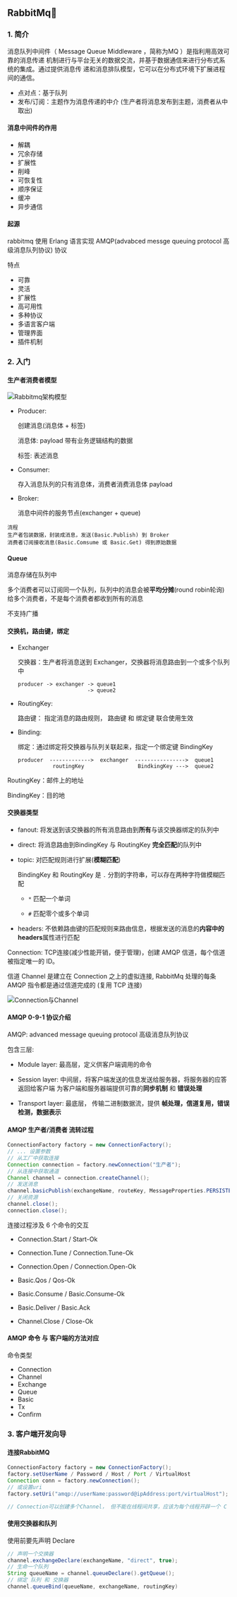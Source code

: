 ## RabbitMq:rabbit2:



### 1. 简介

消息队列中间件（ Message Queue Middleware ，简称为MQ ）是指利用高效可靠的消息传递
机制进行与平台无关的数据交流，并基于数据通信来进行分布式系统的集成。通过提供消息传
递和消息排队模型，它可以在分布式环境下扩展进程间的通信。

- 点对点：基于队列
- 发布/订阅：主题作为消息传递的中介 (生产者将消息发布到主题，消费者从中取出)



#### 消息中间件的作用

- 解耦
- 冗余存储
- 扩展性
- 削峰
- 可恢复性
- 顺序保证
- 缓冲
- 异步通信



#### 起源

rabbitmq 使用 Erlang 语言实现 AMQP(advabced messge queuing protocol 高级消息队列协议) 协议

特点

- 可靠
- 灵活
- 扩展性
- 高可用性
- 多种协议
- 多语言客户端
- 管理界面
- 插件机制



### 2. 入门
#### 生产者消费者模型

![Rabbitmq架构模型](../img/Rabbitmq架构模型.png)

- Producer:

  创建消息(消息体 + 标签)

  消息体: payload 带有业务逻辑结构的数据

  标签: 表述消息

- Consumer:

  存入消息队列的只有消息体，消费者消费消息体 payload

- Broker:

  消息中间件的服务节点(exchanger + queue)  

```
流程
生产者包装数据，封装成消息，发送(Basic.Publish) 到 Broker
消费者订阅接收消息(Basic.Comsume 或 Basic.Get) 得到原始数据
```


#### Queue

消息存储在队列中

多个消费者可以订阅同一个队列，队列中的消息会被**平均分摊**(round robin轮询)给多个消费者，不是每个消费者都收到所有的消息

不支持广播



#### **交换机，路由键**，绑定

- Exchanger

  交换器：生产者将消息送到 Exchanger，交换器将消息路由到一个或多个队列中  

  ```
  producer -> exchanger -> queue1  
                        -> queue2
  ```

- RoutingKey:

  路由键： 指定消息的路由规则， 路由键 和 绑定键 联合使用生效

- Binding:

  绑定：通过绑定将交换器与队列关联起来，指定一个绑定键 BindingKey

  ```
  producer  ------------->  exchanger  ---------------->  queue1
             routingKey                 BindkingKey --->  queue2
  ```

RoutingKey：邮件上的地址

BindingKey：目的地



#### 交换器类型

- fanout:     将发送到该交换器的所有消息路由到**所有**与该交换器绑定的队列中

- direct:      将消息路由到BindingKey 与 RoutingKey **完全匹配**的队列中

- topic:       对匹配规则进行扩展(**模糊匹配**)

  BindingKey 和 RoutingKey 是 `.` 分割的字符串，可以存在两种字符做模糊匹配

  - `*` 匹配一个单词

  - `#` 匹配零个或多个单词

- headers:   不依赖路由键的匹配规则来路由信息，根据发送的消息的**内容中的headers**属性进行匹配



Connection: TCP连接(减少性能开销，便于管理)，创建 AMQP 信道，每个信道被指定唯一的 ID。

信道 Channel 是建立在 Connection 之上的虚拟连接,  RabbitMq 处理的每条 AMQP 指令都是通过信道完成的 (复用 TCP 连接)

![Connection与Channel](../img/Connection与Channel.png)





#### AMQP 0-9-1 协议介绍

AMQP: advanced message queuing protocol 高级消息队列协议

包含三层:

- Module layer:       最高层，定义供客户端调用的命令  

- Session layer:       中间层，将客户端发送的信息发送给服务器，将服务器的应答返回给客户端
  为客户端和服务器端提供可靠的**同步机制** 和 **错误处理**  

- Transport layer:   最底层， 传输二进制数据流，提供 **帧处理，信道复用，错误检测，数据表示**



#### AMQP 生产者/消费者 流转过程

```java
ConnectionFactory factory = new ConnectionFactory();
// ... 设置参数
// 从工厂中获取连接
Connection connection = factory.newConnection("生产者");
// 从连接中获取通道
Channel channel = connection.createChannel();
// 发送消息
channel.basicPublish(exchangeName, routeKey, MessageProperties.PERSISTENT_TEXT_PLAIN, message.getBytes(StandardCharsets.UTF_8));
// 关闭资源
channel.close();
connection.close();
```

连接过程涉及 6 个命令的交互

- Connection.Start / Start-Ok
- Connection.Tune / Connection.Tune-Ok
- Connection.Open / Connection.Open-Ok



- Basic.Qos / Qos-Ok
- Basic.Consume / Basic.Consume-Ok
- Basic.Deliver / Basic.Ack



- Channel.Close / Close-Ok



#### AMQP 命令 与 客户端的方法对应

命令类型

- Connection
- Channel
- Exchange
- Queue
- Basic
- Tx
- Confirm



### 3. 客户端开发向导



#### 连接RabbitMQ

```java
ConnectionFactory factory = new ConnectionFactory();
factory.setUserName / Password / Host / Port / VirtualHost
Connection conn = factory.newConnection();
// 或设置uri
factory.setUri("amqp://userName:password@ipAddress:port/virtualHost");

// Connection可以创建多个Channel， 但不能在线程间共享，应该为每个线程开辟一个 C
```


#### 使用交换器和队列

使用前要先声明 Declare
```java
// 声明一个交换器
channel.exchangeDeclare(exchangeName, "direct", true);
// 生命一个队列
String queueName = channel.queueDeclare().getQueue();
// 绑定 队列 和 交换器
channel.queueBind(queueName, exchangeName, routingKey)
```













